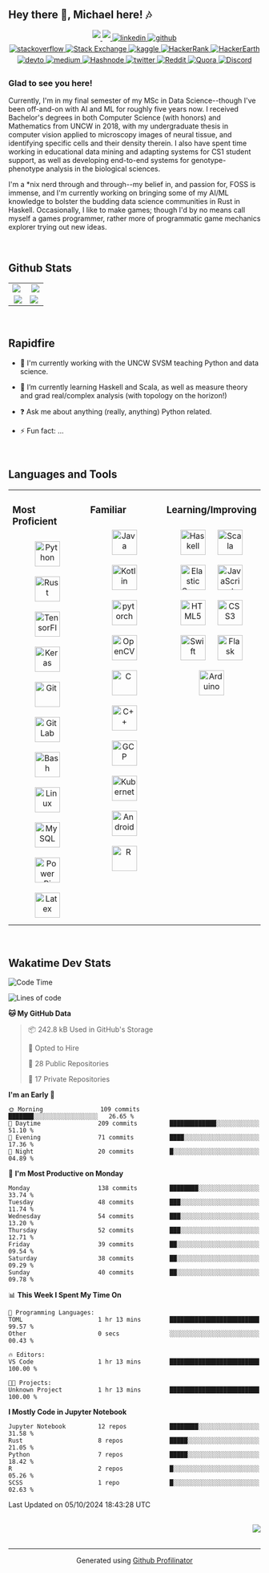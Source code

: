 ## Hey there 👋, Michael here! 🎶  
  

<div align="center">
  <a href="https://raw.githubusercontent.com/michael-suggs/michael-suggs/main/michael-suggs.gpg" target="_blank">
    <img src="https://img.shields.io/badge/gpg-pubkey-399EE6?style=for-the-badge&logo=gnu-privacy-guard&labelColor=575F66" style="margin-bottom: 5px;" />
  </a>
  <a href="https://raw.githubusercontent.com/michael-suggs/michael-suggs/main/michael-suggs.gpg" target="_blank">
    <img src="https://img.shields.io/badge/web-michaelsuggs-399EE6?style=for-the-badge&labelColor=575F66" style="margin-bottom: 5px;" />
  </a>
  <a href="https://linkedin.com/in/michael-suggs" target="_blank">
    <img src=https://img.shields.io/badge/linkedin-%231E77B5.svg?&style=for-the-badge&logo=linkedin&logoColor=white alt=linkedin style="margin-bottom: 5px;" />
  </a>
  <a href="https://github.com/michael-suggs" target="_blank">
    <img src=https://img.shields.io/badge/github-%2324292e.svg?&style=for-the-badge&logo=github&logoColor=white alt=github style="margin-bottom: 5px;" />
  </a>
  <br />
  <a href="https://stackoverflow.com/users/michael-suggs" target="_blank">
    <img src=https://img.shields.io/badge/stackoverflow-%23F28032.svg?&style=for-the-badge&logo=stackoverflow&logoColor=white alt=stackoverflow style="margin-bottom: 5px;" />
  </a>
  <a href="https://stackexchange.com/users/11068101/michael-suggs">
    <img alt="Stack Exchange" src="https://img.shields.io/badge/StackExchange-%23ffffff.svg?style=for-the-badge&logo=StackExchange&logoColor=white"/>
  </a>
  <a href="https://www.kaggle.com/michaelsuggs" target="_blank">
    <img src=https://img.shields.io/badge/kaggle-%2344BAE8.svg?&style=for-the-badge&logo=kaggle&logoColor=white alt=kaggle style="margin-bottom: 5px;" />
  </a>
  <a href="https://www.hackerrank.com/michaelsuggs">
    <img alt="HackerRank" src="https://img.shields.io/badge/-Hackerrank-2EC866?style=for-the-badge&logo=HackerRank&logoColor=white"/>
  </a>
  <a href="https://www.hackerearth.com/@michael-suggs">
    <img alt="HackerEarth" src="https://img.shields.io/badge/HackerEarth-%232C3454.svg?style=for-the-badge&logo=HackerEarth&logoColor=Blue"/>
  </a>
  <br />
  <a href="https://dev.to/michaelsuggs" target="_blank">
    <img src=https://img.shields.io/badge/dev.to-%2308090A.svg?&style=for-the-badge&logo=dev.to&logoColor=white alt=devto style="margin-bottom: 5px;" />
  </a>
  <a href="https://medium.com/mjsuggs" target="_blank">
    <img src=https://img.shields.io/badge/medium-%23292929.svg?&style=for-the-badge&logo=medium&logoColor=white alt=medium style="margin-bottom: 5px;" />
  </a>
  <a href="https://michael-suggs.hashnode.dev">
    <img alt="Hashnode" src="https://img.shields.io/badge/Hashnode-2962FF?style=for-the-badge&logo=hashnode&logoColor=white">
  </a>
  <a href="https://twitter.com/michaeljsuggs" target="_blank">
    <img src=https://img.shields.io/badge/twitter-%2300acee.svg?&style=for-the-badge&logo=twitter&logoColor=white alt=twitter style="margin-bottom: 5px;" />
  </a>
  <a href="https://www.reddit.com/user/MakeshiftProgrammer" target="_blank">
    <img alt="Reddit" src="https://img.shields.io/badge/Reddit-FF4500?style=for-the-badge&logo=reddit&logoColor=white" />
  </a>
  <a href="https://www.quora.com/profile/Michael-J-Suggs">
    <img alt="Quora" src="https://img.shields.io/badge/Quora-%23B92B27.svg?style=for-the-badge&logo=Quora&logoColor=white"/>
  </a>
  <a href="https://discordapp.com/users/MagneticBadger#2792">
    <img alt="Discord" src="https://img.shields.io/badge/MagneticBadger-%237289DA.svg?style=for-the-badge&logo=discord&logoColor=white"/>
  </a>
<!--   <a href="https://codepen.com/michael-suggs" target="_blank">
    <img src=https://img.shields.io/badge/codepen-%23131417.svg?&style=for-the-badge&logo=codepen&logoColor=white alt=codepen style="margin-bottom: 5px;" />
  </a> -->
</div>  
  



### Glad to see you here!  
<!-- #### TL;DR--keep it short and sweet...

#### Nah, I've got the time! -->

Currently, I'm in my final semester of my MSc in Data Science--though I've been off-and-on with AI and ML for roughly five years now. I received Bachelor's degrees in both Computer Science (with honors) and Mathematics from UNCW in 2018, with my undergraduate thesis in computer vision applied to microscopy images of neural tissue, and identifying specific cells and their density therein. I also have spent time working in educational data mining and adapting systems for CS1 student support, as well as developing end-to-end systems for genotype-phenotype analysis in the biological sciences.

I'm a *nix nerd through and through--my belief in, and passion for, FOSS is immense, and I'm currently working on bringing some of my AI/ML knowledge to bolster the budding data science communities in Rust in Haskell. Occasionally, I like to make games; though I'd by no means call myself a games programmer, rather more of programmatic game mechanics explorer trying out new ideas.
  

<br/>  


## Github Stats  
<!-- <table><tr><td valign="top" width="50%">

<img src="https://github-readme-stats.vercel.app/api?username=michael-suggs&show_icons=true&count_private=true&hide_border=true" align="center" style="width: 100%" />

</td><td valign="top" width="50%">

<img src="https://github-readme-stats.vercel.app/api/top-langs/?username=michael-suggs&hide_border=true&layout=compact" align="center" style="width: 100%" />

</td></tr></table>   -->

<!-- [![langs](https://github-readme-stats.vercel.app/api/top-langs/?username=michael-suggs&theme=ayu-mirage&exclude_repo=uncwdsc-sas-code)](https://github.com/anuraghazra/github-readme-stats)

[![commits](https://github-readme-stats.vercel.app/api?username=michael-suggs&count_private=true&show_icons=true&theme=ayu-mirage)](https://github.com/anuraghazra/github-readme-stats)

[![streaks](http://github-readme-streak-stats.herokuapp.com?user=michael-suggs&theme=ayu-mirage)](http://github-readme-streak-stats.herokuapp.com/demo/) -->

<table>
  <tr>
    <td valign="top" width="50%">
      <a href="https://github.com/DenverCoder1/github-readme-streak-stats">
        <img align="left" src="https://github-readme-stats.vercel.app/api?username=michael-suggs&count_private=true&show_icons=true&theme=ayu-mirage" class="responsive" />
      </a>
    </td>
    <td valign="top" width="50%">
      <a href="https://github.com/anuraghazra/github-readme-stats">
        <img align="right" src="http://github-readme-streak-stats.herokuapp.com?user=michael-suggs&theme=ayu-mirage" class="responsive" />
      </a>
    </td>
  </tr>
  <tr>
    <td valign="top" width="50%">
      <a href="https://github.com/anuraghazra/github-readme-stats">
        <img src="https://github-readme-stats.vercel.app/api/wakatime?username=michaelsuggs&theme=ayu-mirage&custom_title=Wakatime%20Stats%20(All%20 Time)&layout=compact" align="right">
      </a>
    </td>
    <td valign="top" width="50%">
      <a href="https://github.com/anuraghazra/github-readme-stats">
            <img align="left" src="https://github-readme-stats.vercel.app/api/top-langs/?username=michael-suggs&theme=ayu-mirage&exclude_repo=uncwdsc-sas-code&card_width=500&langs_count=9" class="responsive" />
      </a>
    </td>
  </tr>
</table>

<br/>  


## Rapidfire  
<!-- <table><tr><td valign="top" width="50%"> -->

- 🔭 I'm currently working with the UNCW SVSM teaching Python and data science.  
  

- 🌱 I’m currently learning Haskell and Scala, as well as measure theory and grad real/complex analysis (with topology on the horizon!)  
  

- ❓ Ask me about anything (really, anything) Python related.  
  

- ⚡ Fun fact: ...  


<!-- </td><td valign="top" width="50%"> -->

<!-- <div align="center"> -->
<!-- <img src="https://rishavanand.github.io/static/images/greetings.gif" align="center" style="width: 100%" /> -->
<!-- </div>   -->


</td></tr></table>  

<br/>  


## Languages and Tools  
<table><tr><td valign="top" width="33%">

### Most Proficient  
<div align="center">  
  <img style="margin: 10px" src="https://profilinator.rishav.dev/skills-assets/python-original.svg" alt="Python" height="50" />  
  <img style="margin: 10px" src="https://profilinator.rishav.dev/skills-assets/rust-plain.svg" alt="Rust" height="50" />  
  <img style="margin: 10px" src="https://profilinator.rishav.dev/skills-assets/tensorflow-icon.svg" alt="TensorFlow" height="50" />  
  <img style="margin: 10px" src="https://profilinator.rishav.dev/skills-assets/keras.png" alt="Keras" height="50" />  
  <img style="margin: 10px" src="https://profilinator.rishav.dev/skills-assets/git-scm-icon.svg" alt="Git" height="50" />  
  <img style="margin: 10px" src="https://profilinator.rishav.dev/skills-assets/gitlab.svg" alt="GitLab" height="50" />  
  <img style="margin: 10px" src="https://profilinator.rishav.dev/skills-assets/gnu_bash-icon.svg" alt="Bash" height="50" />  
  <img style="margin: 10px" src="https://profilinator.rishav.dev/skills-assets/linux-original.svg" alt="Linux" height="50" />  
  <img style="margin: 10px" src="https://profilinator.rishav.dev/skills-assets/mysql-original-wordmark.svg" alt="MySQL" height="50" />  
  <img style="margin: 10px" src="https://profilinator.rishav.dev/skills-assets/powerbi.png" alt="Power Bi" height="50" />  
  <img style="margin: 10px" src="https://profilinator.rishav.dev/skills-assets/latex.png" alt="Latex" height="50" />  
</div>

</td><td valign="top" width="33%">

### Familiar  
<div align="center">  
  <img style="margin: 10px" src="https://profilinator.rishav.dev/skills-assets/java-original-wordmark.svg" alt="Java" height="50" />  
  <img style="margin: 10px" src="https://profilinator.rishav.dev/skills-assets/kotlinlang-icon.svg" alt="Kotlin" height="50" />  
  <img style="margin: 10px" src="https://profilinator.rishav.dev/skills-assets/pytorch-icon.svg" alt="pytorch" height="50" />  
  <img style="margin: 10px" src="https://profilinator.rishav.dev/skills-assets/opencv-icon.svg" alt="OpenCV" height="50" />  
  <img style="margin: 10px" src="https://profilinator.rishav.dev/skills-assets/c-original.svg" alt="C" height="50" />  
  <img style="margin: 10px" src="https://profilinator.rishav.dev/skills-assets/cplusplus-original.svg" alt="C++" height="50" />  
  <img style="margin: 10px" src="https://profilinator.rishav.dev/skills-assets/google_cloud-icon.svg" alt="GCP" height="50" />  
  <img style="margin: 10px" src="https://profilinator.rishav.dev/skills-assets/kubernetes-icon.svg" alt="Kubernetes" height="50" />  
  <img style="margin: 10px" src="https://profilinator.rishav.dev/skills-assets/android-original-wordmark.svg" alt="Android" height="50" />  
  <img style="margin: 10px" src="https://profilinator.rishav.dev/skills-assets/r.svg" alt="R" height="50" />  
</div>

</td><td valign="top" width="33%">

### Learning/Improving  
<div align="center">  
  <img style="margin: 10px" src="https://profilinator.rishav.dev/skills-assets/haskell.png" alt="Haskell" height="50" />  
  <img style="margin: 10px" src="https://profilinator.rishav.dev/skills-assets/scala-original-wordmark.svg" alt="Scala" height="50" />  
  <img style="margin: 10px" src="https://profilinator.rishav.dev/skills-assets/elasticsearch.png" alt="Elastic Search" height="50" />  
  <img style="margin: 10px" src="https://profilinator.rishav.dev/skills-assets/javascript-original.svg" alt="JavaScript" height="50" />  
  <img style="margin: 10px" src="https://profilinator.rishav.dev/skills-assets/html5-original-wordmark.svg" alt="HTML5" height="50" />  
  <img style="margin: 10px" src="https://profilinator.rishav.dev/skills-assets/css3-original-wordmark.svg" alt="CSS3" height="50" />  
  <img style="margin: 10px" src="https://profilinator.rishav.dev/skills-assets/swift-original-wordmark.svg" alt="Swift" height="50" />  
  <img style="margin: 10px" src="https://profilinator.rishav.dev/skills-assets/flask.png" alt="Flask" height="50" />  
  <img style="margin: 10px" src="https://profilinator.rishav.dev/skills-assets/arduino.png" alt="Arduino" height="50" />  
</div>

</td></tr></table>  

<br/>  


## Wakatime Dev Stats

<!--START_SECTION:waka-->
![Code Time](http://img.shields.io/badge/Code%20Time-346%20hrs%2014%20mins-blue)

![Lines of code](https://img.shields.io/badge/From%20Hello%20World%20I%27ve%20Written-2.3%20million%20lines%20of%20code-blue)

**🐱 My GitHub Data** 

> 📦 242.8 kB Used in GitHub's Storage 
 > 
> 💼 Opted to Hire
 > 
> 📜 28 Public Repositories 
 > 
> 🔑 17 Private Repositories 
 > 
**I'm an Early 🐤** 

```text
🌞 Morning                109 commits         ███████░░░░░░░░░░░░░░░░░░   26.65 % 
🌆 Daytime                209 commits         █████████████░░░░░░░░░░░░   51.10 % 
🌃 Evening                71 commits          ████░░░░░░░░░░░░░░░░░░░░░   17.36 % 
🌙 Night                  20 commits          █░░░░░░░░░░░░░░░░░░░░░░░░   04.89 % 
```
📅 **I'm Most Productive on Monday** 

```text
Monday                   138 commits         ████████░░░░░░░░░░░░░░░░░   33.74 % 
Tuesday                  48 commits          ███░░░░░░░░░░░░░░░░░░░░░░   11.74 % 
Wednesday                54 commits          ███░░░░░░░░░░░░░░░░░░░░░░   13.20 % 
Thursday                 52 commits          ███░░░░░░░░░░░░░░░░░░░░░░   12.71 % 
Friday                   39 commits          ██░░░░░░░░░░░░░░░░░░░░░░░   09.54 % 
Saturday                 38 commits          ██░░░░░░░░░░░░░░░░░░░░░░░   09.29 % 
Sunday                   40 commits          ██░░░░░░░░░░░░░░░░░░░░░░░   09.78 % 
```


📊 **This Week I Spent My Time On** 

```text
💬 Programming Languages: 
TOML                     1 hr 13 mins        █████████████████████████   99.57 % 
Other                    0 secs              ░░░░░░░░░░░░░░░░░░░░░░░░░   00.43 % 

🔥 Editors: 
VS Code                  1 hr 13 mins        █████████████████████████   100.00 % 

🐱‍💻 Projects: 
Unknown Project          1 hr 13 mins        █████████████████████████   100.00 % 
```

**I Mostly Code in Jupyter Notebook** 

```text
Jupyter Notebook         12 repos            ████████░░░░░░░░░░░░░░░░░   31.58 % 
Rust                     8 repos             █████░░░░░░░░░░░░░░░░░░░░   21.05 % 
Python                   7 repos             █████░░░░░░░░░░░░░░░░░░░░   18.42 % 
R                        2 repos             █░░░░░░░░░░░░░░░░░░░░░░░░   05.26 % 
SCSS                     1 repo              █░░░░░░░░░░░░░░░░░░░░░░░░   02.63 % 
```




 Last Updated on 05/10/2024 18:43:28 UTC
<!--END_SECTION:waka-->

  

<br/>  

<div align="right">
<img src="https://komarev.com/ghpvc/?username=michael-suggs&style=flat-square" align="right" />
</div>  
  

<br/>  


<br />

----
<div align="center">Generated using <a href="https://profilinator.rishav.dev/" target="_blank">Github Profilinator</a></div>
